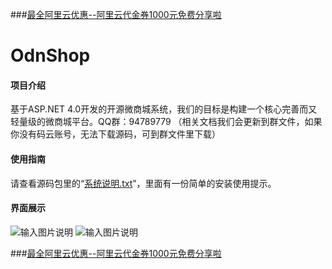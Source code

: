 ###[最全阿里云优惠--阿里云代金券1000元免费分享啦](https://promotion.aliyun.com/ntms/yunparter/invite.html?userCode=53vs5cno)

# OdnShop

#### 项目介绍
基于ASP.NET 4.0开发的开源微商城系统，我们的目标是构建一个核心完善而又轻量级的微商城平台。QQ群：94789779 （相关文档我们会更新到群文件，如果你没有码云账号，无法下载源码，可到群文件里下载）

#### 使用指南
请查看源码包里的“[系统说明.txt](https://gitee.com/keke11/OdnShop/blob/master/%E7%B3%BB%E7%BB%9F%E8%AF%B4%E6%98%8E.txt)”，里面有一份简单的安装使用提示。

#### 界面展示
![输入图片说明](https://gitee.com/uploads/images/2018/0611/102010_39acbb3a_1261781.png "1.png")
![输入图片说明](https://gitee.com/uploads/images/2018/0611/102031_545515c3_1261781.png "2.png")


###[最全阿里云优惠--阿里云代金券1000元免费分享啦](https://promotion.aliyun.com/ntms/yunparter/invite.html?userCode=53vs5cno)
